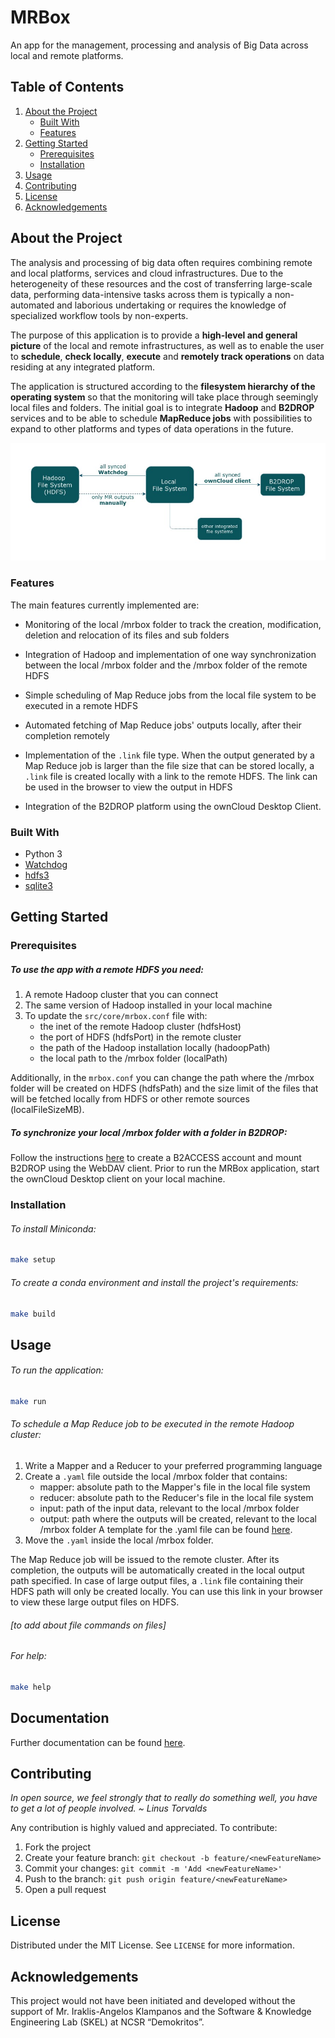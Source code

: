 # MRBox
An app for the management, processing and analysis of Big Data across local and remote platforms.

## Table of Contents
1. [About the Project](https://github.com/AthinaKyriakou/mrbox#about-the-project)
    * [Built With](https://github.com/AthinaKyriakou/mrbox#built-with)
    * [Features](https://github.com/AthinaKyriakou/mrbox#features)
2. [Getting Started](https://github.com/AthinaKyriakou/mrbox#getting-started)
    * [Prerequisites](https://github.com/AthinaKyriakou/mrbox#prerequisites)
    * [Installation](https://github.com/AthinaKyriakou/mrbox#installation)
3. [Usage](https://github.com/AthinaKyriakou/mrbox#usage)
4. [Contributing](https://github.com/AthinaKyriakou/mrbox#contributing)
5. [License](https://github.com/AthinaKyriakou/mrbox#license)
6. [Acknowledgements](https://github.com/AthinaKyriakou/mrbox#acknowledgements)

## About the Project
The analysis and processing of big data often requires combining remote and local platforms, services and 
cloud infrastructures. Due to the heterogeneity of these resources and the cost of transferring large-scale data, 
performing data-intensive tasks across them is typically a non-automated and laborious undertaking or requires the 
knowledge of specialized workflow tools by non-experts. 

The purpose of this application is to provide a **high-level and general picture** of the local and remote 
infrastructures, as well as to enable the user to **schedule**, **check locally**, **execute** and 
**remotely track operations** on data residing at any integrated platform. 

The application is structured according to the **filesystem hierarchy of the operating system** so that the monitoring 
will take place through seemingly local files and folders. The initial goal is to integrate **Hadoop** and **B2DROP** 
services and to be able to schedule **MapReduce jobs** with possibilities to expand to other platforms and types of 
data operations in the future.

![High Level Design](/images/high_level_design.jpg)

### Features
The main features currently implemented are:

* Monitoring of the local /mrbox folder to track the creation, modification, deletion and relocation of its 
files and sub folders

* Integration of Hadoop and implementation of one way synchronization between the local /mrbox folder and the /mrbox 
folder of the remote HDFS

* Simple scheduling of Map Reduce jobs from the local file system to be executed in a remote HDFS 

* Automated fetching of Map Reduce jobs' outputs locally, after their completion remotely

* Implementation of the ```.link``` file type. When the output generated by a Map Reduce job is larger than the file 
size that can be stored locally, a ```.link``` file is created locally with a link to the remote HDFS. The link can be 
used in the browser to view the output in HDFS

* Integration of the B2DROP platform using the ownCloud Desktop Client.

### Built With
* Python 3
* [Watchdog](https://pypi.org/project/watchdog/) 
* [hdfs3](https://hdfs3.readthedocs.io/en/latest/index.html)
* [sqlite3](https://docs.python.org/3/library/sqlite3.html)


## Getting Started
### Prerequisites
##### To use the app with a remote HDFS you need:
1. A remote Hadoop cluster that you can connect
2. The same version of Hadoop installed in your local machine
3. To update the `src/core/mrbox.conf` file with:
    * the inet of the remote Hadoop cluster (hdfsHost)
    * the port of HDFS (hdfsPort) in the remote cluster
    * the path of the Hadoop installation locally (hadoopPath)
    * the local path to the /mrbox folder (localPath)

Additionally, in the `mrbox.conf` you can change the path where the /mrbox folder will be created on HDFS (hdfsPath) and
the size limit of the files that will be fetched locally from HDFS or other remote sources (localFileSizeMB).

##### To synchronize your local /mrbox folder with a folder in B2DROP: 
Follow the instructions [here](https://eudat.eu/services/userdoc/b2drop) to create a B2ACCESS account and mount B2DROP 
using the WebDAV client. Prior to run the MRBox application, start the ownCloud Desktop client on your local machine.
    
### Installation
###### To install Miniconda:
```bash
make setup 
```

###### To create a conda environment and install the project's requirements:
```bash
make build 
```
	
## Usage
###### To run the application:
```bash
make run 
```

###### To schedule a Map Reduce job to be executed in the remote Hadoop cluster:
1. Write a Mapper and a Reducer to your preferred programming language
2. Create a `.yaml` file outside the local /mrbox folder that contains:
    * mapper: absolute path to the Mapper's file in the local file system
    * reducer: absolute path to the Reducer's file in the local file system
    * input: path of the input data, relevant to the local /mrbox folder
    * output: path where the outputs will be created, relevant to the local /mrbox folder
    A template for the .yaml file can be found [here](/template.yaml).
3. Move the `.yaml` inside the local /mrbox folder. 

The Map Reduce job will be issued to the remote cluster. After its completion, the outputs will be automatically created
in the local output path specified. In case of large output files, a `.link` file containing their HDFS path will only 
be created locally. You can use this link in your browser to view these large output files on HDFS.

###### [_to add about file commands on files_]

###### For help:
```bash
make help 
```

## Documentation
Further documentation can be found [here](add_link).

## Contributing
_In open source, we feel strongly that to really do something well, you have to get a lot of people involved. 
~ Linus Torvalds_

Any contribution is highly valued and appreciated. To contribute:

1. Fork the project
2. Create your feature branch: ```git checkout -b feature/<newFeatureName>```
3. Commit your changes: ```git commit -m 'Add <newFeatureName>'```
4. Push to the branch: ```git push origin feature/<newFeatureName>```
5. Open a pull request

## License
Distributed under the MIT License. See `LICENSE` for more information.

## Acknowledgements
This project would not have been initiated and developed without the support of Mr. Iraklis-Angelos Klampanos and the 
Software & Knowledge Engineering Lab (SKEL) at NCSR “Demokritos”.







